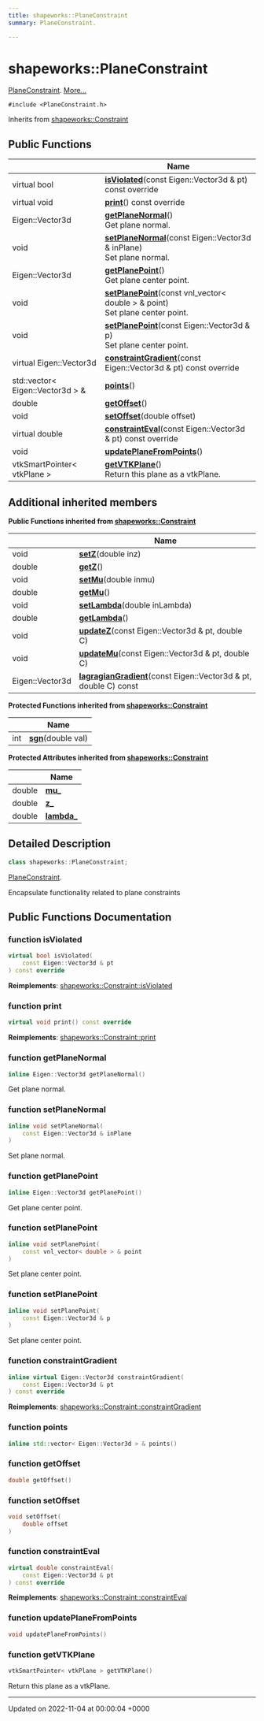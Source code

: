 ```yaml
---
title: shapeworks::PlaneConstraint
summary: PlaneConstraint. 

---
```


# shapeworks::PlaneConstraint



[PlaneConstraint]().  [More...](#detailed-description)


`#include <PlaneConstraint.h>`

Inherits from [shapeworks::Constraint](../Classes/classshapeworks_1_1Constraint.md)

## Public Functions

|                | Name           |
| -------------- | -------------- |
| virtual bool | **[isViolated](../Classes/classshapeworks_1_1PlaneConstraint.md#function-isviolated)**(const Eigen::Vector3d & pt) const override |
| virtual void | **[print](../Classes/classshapeworks_1_1PlaneConstraint.md#function-print)**() const override |
| Eigen::Vector3d | **[getPlaneNormal](../Classes/classshapeworks_1_1PlaneConstraint.md#function-getplanenormal)**()<br>Get plane normal.  |
| void | **[setPlaneNormal](../Classes/classshapeworks_1_1PlaneConstraint.md#function-setplanenormal)**(const Eigen::Vector3d & inPlane)<br>Set plane normal.  |
| Eigen::Vector3d | **[getPlanePoint](../Classes/classshapeworks_1_1PlaneConstraint.md#function-getplanepoint)**()<br>Get plane center point.  |
| void | **[setPlanePoint](../Classes/classshapeworks_1_1PlaneConstraint.md#function-setplanepoint)**(const vnl_vector< double > & point)<br>Set plane center point.  |
| void | **[setPlanePoint](../Classes/classshapeworks_1_1PlaneConstraint.md#function-setplanepoint)**(const Eigen::Vector3d & p)<br>Set plane center point.  |
| virtual Eigen::Vector3d | **[constraintGradient](../Classes/classshapeworks_1_1PlaneConstraint.md#function-constraintgradient)**(const Eigen::Vector3d & pt) const override |
| std::vector< Eigen::Vector3d > & | **[points](../Classes/classshapeworks_1_1PlaneConstraint.md#function-points)**() |
| double | **[getOffset](../Classes/classshapeworks_1_1PlaneConstraint.md#function-getoffset)**() |
| void | **[setOffset](../Classes/classshapeworks_1_1PlaneConstraint.md#function-setoffset)**(double offset) |
| virtual double | **[constraintEval](../Classes/classshapeworks_1_1PlaneConstraint.md#function-constrainteval)**(const Eigen::Vector3d & pt) const override |
| void | **[updatePlaneFromPoints](../Classes/classshapeworks_1_1PlaneConstraint.md#function-updateplanefrompoints)**() |
| vtkSmartPointer< vtkPlane > | **[getVTKPlane](../Classes/classshapeworks_1_1PlaneConstraint.md#function-getvtkplane)**()<br>Return this plane as a vtkPlane.  |

## Additional inherited members

**Public Functions inherited from [shapeworks::Constraint](../Classes/classshapeworks_1_1Constraint.md)**

|                | Name           |
| -------------- | -------------- |
| void | **[setZ](../Classes/classshapeworks_1_1Constraint.md#function-setz)**(double inz) |
| double | **[getZ](../Classes/classshapeworks_1_1Constraint.md#function-getz)**() |
| void | **[setMu](../Classes/classshapeworks_1_1Constraint.md#function-setmu)**(double inmu) |
| double | **[getMu](../Classes/classshapeworks_1_1Constraint.md#function-getmu)**() |
| void | **[setLambda](../Classes/classshapeworks_1_1Constraint.md#function-setlambda)**(double inLambda) |
| double | **[getLambda](../Classes/classshapeworks_1_1Constraint.md#function-getlambda)**() |
| void | **[updateZ](../Classes/classshapeworks_1_1Constraint.md#function-updatez)**(const Eigen::Vector3d & pt, double C) |
| void | **[updateMu](../Classes/classshapeworks_1_1Constraint.md#function-updatemu)**(const Eigen::Vector3d & pt, double C) |
| Eigen::Vector3d | **[lagragianGradient](../Classes/classshapeworks_1_1Constraint.md#function-lagragiangradient)**(const Eigen::Vector3d & pt, double C) const |

**Protected Functions inherited from [shapeworks::Constraint](../Classes/classshapeworks_1_1Constraint.md)**

|                | Name           |
| -------------- | -------------- |
| int | **[sgn](../Classes/classshapeworks_1_1Constraint.md#function-sgn)**(double val) |

**Protected Attributes inherited from [shapeworks::Constraint](../Classes/classshapeworks_1_1Constraint.md)**

|                | Name           |
| -------------- | -------------- |
| double | **[mu_](../Classes/classshapeworks_1_1Constraint.md#variable-mu-)**  |
| double | **[z_](../Classes/classshapeworks_1_1Constraint.md#variable-z-)**  |
| double | **[lambda_](../Classes/classshapeworks_1_1Constraint.md#variable-lambda-)**  |


## Detailed Description

```cpp
class shapeworks::PlaneConstraint;
```

[PlaneConstraint](). 

Encapsulate functionality related to plane constraints 

## Public Functions Documentation

### function isViolated

```cpp
virtual bool isViolated(
    const Eigen::Vector3d & pt
) const override
```


**Reimplements**: [shapeworks::Constraint::isViolated](../Classes/classshapeworks_1_1Constraint.md#function-isviolated)


### function print

```cpp
virtual void print() const override
```


**Reimplements**: [shapeworks::Constraint::print](../Classes/classshapeworks_1_1Constraint.md#function-print)


### function getPlaneNormal

```cpp
inline Eigen::Vector3d getPlaneNormal()
```

Get plane normal. 

### function setPlaneNormal

```cpp
inline void setPlaneNormal(
    const Eigen::Vector3d & inPlane
)
```

Set plane normal. 

### function getPlanePoint

```cpp
inline Eigen::Vector3d getPlanePoint()
```

Get plane center point. 

### function setPlanePoint

```cpp
inline void setPlanePoint(
    const vnl_vector< double > & point
)
```

Set plane center point. 

### function setPlanePoint

```cpp
inline void setPlanePoint(
    const Eigen::Vector3d & p
)
```

Set plane center point. 

### function constraintGradient

```cpp
inline virtual Eigen::Vector3d constraintGradient(
    const Eigen::Vector3d & pt
) const override
```


**Reimplements**: [shapeworks::Constraint::constraintGradient](../Classes/classshapeworks_1_1Constraint.md#function-constraintgradient)


### function points

```cpp
inline std::vector< Eigen::Vector3d > & points()
```


### function getOffset

```cpp
double getOffset()
```


### function setOffset

```cpp
void setOffset(
    double offset
)
```


### function constraintEval

```cpp
virtual double constraintEval(
    const Eigen::Vector3d & pt
) const override
```


**Reimplements**: [shapeworks::Constraint::constraintEval](../Classes/classshapeworks_1_1Constraint.md#function-constrainteval)


### function updatePlaneFromPoints

```cpp
void updatePlaneFromPoints()
```


### function getVTKPlane

```cpp
vtkSmartPointer< vtkPlane > getVTKPlane()
```

Return this plane as a vtkPlane. 

-------------------------------

Updated on 2022-11-04 at 00:00:04 +0000